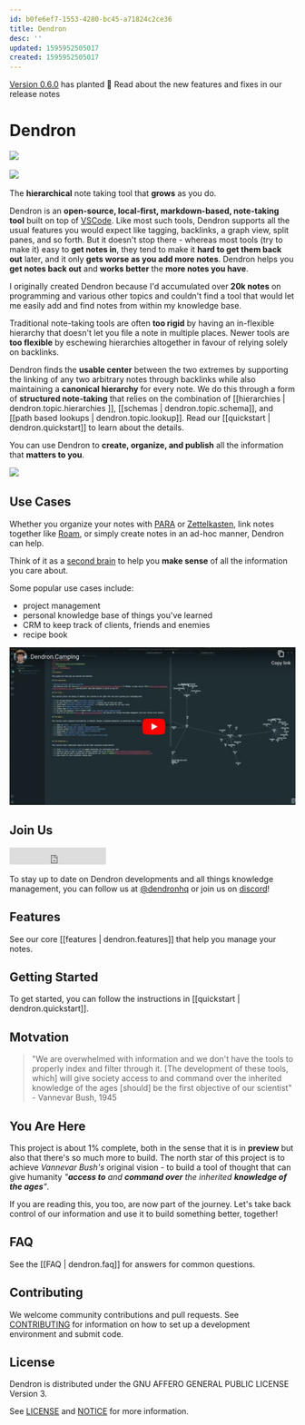 ```yaml
---
id: b0fe6ef7-1553-4280-bc45-a71824c2ce36
title: Dendron
desc: ''
updated: 1595952505017
created: 1595952505017
---
```


<link rel="stylesheet" href="https://stackpath.bootstrapcdn.com/bootstrap/4.5.0/css/bootstrap.min.css" integrity="sha384-9aIt2nRpC12Uk9gS9baDl411NQApFmC26EwAOH8WgZl5MYYxFfc+NcPb1dKGj7Sk" crossorigin="anonymous">
<script src="https://code.jquery.com/jquery-3.5.1.slim.min.js" integrity="sha384-DfXdz2htPH0lsSSs5nCTpuj/zy4C+OGpamoFVy38MVBnE+IbbVYUew+OrCXaRkfj" crossorigin="anonymous"></script>
<script src="https://cdn.jsdelivr.net/npm/popper.js@1.16.0/dist/umd/popper.min.js" integrity="sha384-Q6E9RHvbIyZFJoft+2mJbHaEWldlvI9IOYy5n3zV9zzTtmI3UksdQRVvoxMfooAo" crossorigin="anonymous"></script>
<script src="https://stackpath.bootstrapcdn.com/bootstrap/4.5.0/js/bootstrap.min.js" integrity="sha384-OgVRvuATP1z7JjHLkuOU7Xw704+h835Lr+6QL9UvYjZE3Ipu6Tp75j7Bh/kR0JKI" crossorigin="anonymous"></script>

<div class="alert alert-primary" role="alert">
<a href="https://www.dendron.so/notes/075e9806-0367-40a2-8154-2e84d5a020e2.html">Version 0.6.0</a> has planted 🌱 
Read about the new features and fixes in our release notes</a>
</div>

# Dendron

![](https://travis-ci.com/dendronhq/dendron.svg?branch=master)

![](https://foundation-prod-assetspublic53c57cce-8cpvgjldwysl.s3-us-west-2.amazonaws.com/assets/logo-256.png)

The **hierarchical** note taking tool that **grows** as you do.

Dendron is an **open-source, local-first, markdown-based, note-taking tool** built on top of [VSCode](https://code.visualstudio.com/). Like most such tools,  Dendron supports all the usual features you would expect like tagging, backlinks, a graph view, split panes, and so forth. But it doesn't stop there - whereas most tools (try to make it) easy to **get notes in**, they tend to make it **hard to get them back out** later, and it only **gets worse as you add more notes**. Dendron helps you **get notes back out** and **works better** the **more notes you have**.

I originally created Dendron because I'd accumulated over **20k notes** on programming and various other topics and couldn't find a tool that would let me easily add and find notes from within my knowledge base. 

Traditional note-taking tools are often **too rigid** by having an in-flexible hierarchy that doesn't let you file a note in multiple places. Newer tools are **too flexible** by eschewing hierarchies altogether in favour of relying solely on backlinks. 

Dendron finds the **usable center** between the two extremes by supporting the linking of any two arbitrary notes through backlinks while also maintaining a **canonical hierarchy** for every note. We do this through a form of **structured note-taking** that relies on the combination of [[hierarchies | dendron.topic.hierarchies ]], [[schemas | dendron.topic.schema]], and [[path based lookups | dendron.topic.lookup]]. Read our [[quickstart | dendron.quickstart]] to learn about the details.

You can use Dendron to **create, organize, and publish** all the information that **matters to you**. 

![](https://foundation-prod-assetspublic53c57cce-8cpvgjldwysl.s3-us-west-2.amazonaws.com/assets/images/graph-intro.gif)

## Use Cases

Whether you organize your notes with [PARA](https://fortelabs.co/blog/para/) or [Zettelkasten](https://zettelkasten.de/), link notes together like [Roam](https://roamresearch.com/), or simply create notes in an ad-hoc manner, Dendron can help.

Think of it as a [second brain](https://www.buildingasecondbrain.com/) to help you **make sense** of all the information you care about.

Some popular use cases include:
- project management 
- personal knowledge base of things you've learned
- CRM to keep track of clients, friends and enemies
- recipe book 



<a href="https://youtu.be/6rwWUalr9Ac">![](/assets/images/2020-08-01-14-51-46.png)</a>

## Join Us

<iframe src="https://ghbtns.com/github-btn.html?user=dendronhq&repo=dendron&type=star&count=true&size=large" frameborder="0" scrolling="0" width="170" height="30" title="GitHub"></iframe>

To stay up to date on Dendron developments and all things knowledge management, you can follow us at [@dendronhq](https://twitter.com/dendronhq) or join us on [discord](https://discord.gg/6j85zNX)! 


## Features

See our core [[features | dendron.features]] that help you manage your notes.

## Getting Started
To get started, you can follow the instructions in [[quickstart | dendron.quickstart]].

## Motvation

> "We are overwhelmed with information and we don't have the tools to properly index and filter through it. [The development of these tools, which] will give society access to and command over the inherited knowledge of the ages [should] be the first objective of our scientist" - Vannevar Bush, 1945


## You Are Here

This project is about 1% complete, both in the sense that it is in **preview** but also that there's so much more to build. The north star of this project is to achieve _Vannevar Bush's_ original vision - to build a tool of thought that can give humanity _"**access to** and **command over** the inherited **knowledge of the ages**"_.

If you are reading this, you too, are now part of the journey. Let's take back control of our information and use it to build something better, together!

## FAQ

See the [[FAQ | dendron.faq]] for answers for common questions.

## Contributing

We welcome community contributions and pull requests. See [CONTRIBUTING](https://github.com/dendronhq/dendron/blob/master/CONTRIBUTING.md) for information on how to set up a development environment and submit code.

## License

Dendron is distributed under the GNU AFFERO GENERAL PUBLIC LICENSE Version 3.

See [LICENSE](https://github.com/dendronhq/dendron/blob/master/LICENSE.md) and [NOTICE](https://github.com/dendronhq/dendron/blob/master/NOTICE.md) for more information.
